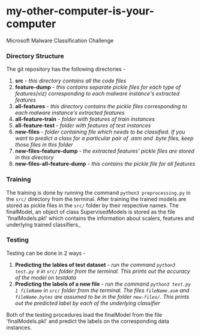 # my-other-computer-is-your-computer
Microsoft Malware Classification Challenge

### Directory Structure
The git repository has the following directories -

1. **src**  - _this directory contains all the code files_
2. **feature-dump** - _this contains separate pickle files for each type of features(viz) corresponding to each malware instance's extracted features_
3. **all-features** - _this directory contains the pickle files corresponding to each malware instance's extracted features_
4. **all-feature-train** - _folder with features of train instances_
5. **all-feature-test** - _folder with features of test instances_
6. **new-files** - _folder containing file which needs to be classified. If you want to predict a class for a particular pair of .asm and .byte files, keep those files in this folder_
7. **new-files-feature-dump** - _the extracted features' pickle files are stored in this directory_
8. **new-files-all-feature-dump** - _this contains the pickle file for all features_

### Training
The training is done by running the command `python3 preprocessing.py` in the `src/` directory from the terminal. After training the trained models are stored as pickle files in the `src/` folder by their respective names. The finalModel, an object of class SupervisedModels is stored as the file `finalModels.pkl' which contains the information about scalers, features and underlying trained classifiers_

### Testing 
Testing can be done in 2 ways -

1. **Predicting the lables of test dataset** - _run the command `python3 test.py 0` in `src/` folder from the terminal. This prints out the accuracy of the model on testdata_
2. **Predicting the labels of a new file** - _run the command `python3 test.py 1 fileName` in `src/` folder from the terminal. The files `fileName.asm` and `fileName.bytes` are assumed to be in the folder `new-files/`. This prints out the predicted label by each of the underlying classifier_

Both of the testing procedures load the finalModel from the file 'finalModels.pkl' and predict the labels on the corresponding data instances.
